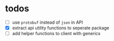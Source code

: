 # todos

- [ ] use `protobuf` instead of `json` in API
- [x] extract api utility functions to seperate package
- [ ] add helper functions to client with generics